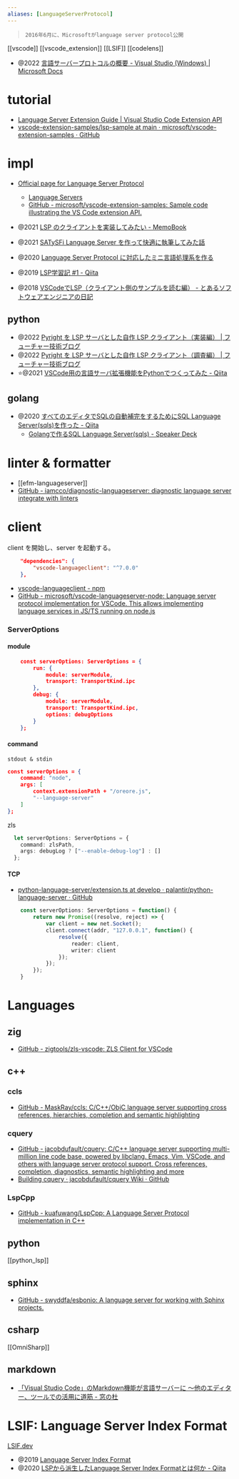 ```yaml
---
aliases: [LanguageServerProtocol]
---
```

> `2016年6月に、Microsoftがlanguage server protocol公開`

[[vscode]]
[[vscode_extension]]
[[LSIF]]
[[codelens]]

- @2022 [言語サーバープロトコルの概要 - Visual Studio (Windows) | Microsoft Docs](https://docs.microsoft.com/ja-jp/visualstudio/extensibility/language-server-protocol?view=vs-2022)

# tutorial
- [Language Server Extension Guide | Visual Studio Code Extension API](https://code.visualstudio.com/api/language-extensions/language-server-extension-guide)
- [vscode-extension-samples/lsp-sample at main · microsoft/vscode-extension-samples · GitHub](https://github.com/microsoft/vscode-extension-samples/tree/main/lsp-sample)

# impl
- [Official page for Language Server Protocol](https://microsoft.github.io/language-server-protocol/)
	- [Language Servers](https://microsoft.github.io/language-server-protocol/implementors/servers/)
	- [GitHub - microsoft/vscode-extension-samples: Sample code illustrating the VS Code extension API.](https://github.com/microsoft/vscode-extension-samples)

- @2021 [LSP のクライアントを実装してみたい - MemoBook](https://scrapbox.io/tamago324vim/LSP_%E3%81%AE%E3%82%AF%E3%83%A9%E3%82%A4%E3%82%A2%E3%83%B3%E3%83%88%E3%82%92%E5%AE%9F%E8%A3%85%E3%81%97%E3%81%A6%E3%81%BF%E3%81%9F%E3%81%84)
- @2021 [SATySFi Language Server を作って快適に執筆してみた話](https://zenn.dev/monaqa/articles/2021-12-10-satysfi-language-server)
- @2020 [Language Server Protocol に対応したミニ言語処理系を作る](https://zenn.dev/takl/books/0fe11c6e177223)
- @2019 [LSP学習記 #1 - Qiita](https://qiita.com/vain0x/items/d050fe7c8b342ed2004e)
- @2018 [VSCodeでLSP（クライアント側のサンプルを読む編） - とあるソフトウェアエンジニアの日記](https://pillows916.hatenadiary.org/entry/20181116)

## python
- @2022 [Pyright を LSP サーバとした自作 LSP クライアント（実装編） | フューチャー技術ブログ](https://future-architect.github.io/articles/20220303a/)
- @2022 [Pyright を LSP サーバとした自作 LSP クライアント（調査編） | フューチャー技術ブログ](https://future-architect.github.io/articles/20220302a/)
- ⭐@2021 [VSCode用の言語サーバ拡張機能をPythonでつくってみた - Qiita](https://qiita.com/www-tacos/items/23e63c4572c9f52b9825)

## golang

- @2020 [すべてのエディタでSQLの自動補完をするためにSQL Language Server(sqls)を作った - Qiita](https://qiita.com/lighttiger2505/items/5782debc59ae163a4d81)
	- [Golangで作るSQL Language Server(sqls) - Speaker Deck](https://speakerdeck.com/lighttiger2505/golangdezuo-rusql-language-server-sqls)

# linter & formatter
- [[efm-languageserver]]
- [GitHub - iamcco/diagnostic-languageserver: diagnostic language server integrate with linters](https://github.com/iamcco/diagnostic-languageserver)

# client
client を開始し、server を起動する。

```json
	"dependencies": {
		"vscode-languageclient": "^7.0.0"
	},
```
- [vscode-languageclient - npm](https://www.npmjs.com/package/vscode-languageclient)
- [GitHub - microsoft/vscode-languageserver-node: Language server protocol implementation for VSCode. This allows implementing language services in JS/TS running on node.js](https://github.com/microsoft/vscode-languageserver-node)

### ServerOptions
#### module
```json
	const serverOptions: ServerOptions = {
		run: { 
			module: serverModule, 
			transport: TransportKind.ipc 
		},
		debug: {
			module: serverModule,
			transport: TransportKind.ipc,
			options: debugOptions
		}
	};
```
#### command
`stdout & stdin`
```json
const serverOptions = {
	command: "node",
	args: [
		context.extensionPath + "/oreore.js",
		"--language-server"
	]
};
```

zls
```ts
  let serverOptions: ServerOptions = {
    command: zlsPath,
    args: debugLog ? ["--enable-debug-log"] : []
  };
```

#### TCP
- [python-language-server/extension.ts at develop · palantir/python-language-server · GitHub](https://github.com/palantir/python-language-server/blob/develop/vscode-client/src/extension.ts#L27)
```ts
	const serverOptions: ServerOptions = function() {
		return new Promise((resolve, reject) => {
			var client = new net.Socket();
			client.connect(addr, "127.0.0.1", function() {
				resolve({
					reader: client,
					writer: client
				});
			});
		});
	}
```

# Languages
## zig
- [GitHub - zigtools/zls-vscode: ZLS Client for VSCode](https://github.com/zigtools/zls-vscode)

## c++
### ccls
- [GitHub - MaskRay/ccls: C/C++/ObjC language server supporting cross references, hierarchies, completion and semantic highlighting](https://github.com/MaskRay/ccls)

### cquery
- [GitHub - jacobdufault/cquery: C/C++ language server supporting multi-million line code base, powered by libclang. Emacs, Vim, VSCode, and others with language server protocol support. Cross references, completion, diagnostics, semantic highlighting and more](https://github.com/cquery-project/cquery)
- [Building cquery · jacobdufault/cquery Wiki · GitHub](https://github.com/cquery-project/cquery/wiki/Building-cquery)

### LspCpp
- [GitHub - kuafuwang/LspCpp: A Language Server Protocol implementation in C++](https://github.com/kuafuwang/LspCpp)

## python
[[python_lsp]]

## sphinx
- [GitHub - swyddfa/esbonio: A language server for working with Sphinx projects.](https://github.com/swyddfa/esbonio)

## csharp
[[OmniSharp]]

## markdown
- [「Visual Studio Code」のMarkdown機能が言語サーバーに ～他のエディター、ツールでの活用に道筋 - 窓の杜](https://forest.watch.impress.co.jp/docs/news/1432780.html)

# LSIF: Language Server Index Format
[LSIF.dev](https://lsif.dev/)
- @2019 [Language Server Index Format](https://code.visualstudio.com/blogs/2019/02/19/lsif)
- @2020 [LSPから派生したLanguage Server Index Formatとは何か - Qiita](https://qiita.com/nakario/items/2a73065a1bc1540c1f00)
